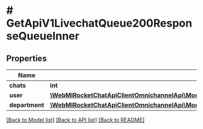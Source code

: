 # # GetApiV1LivechatQueue200ResponseQueueInner

## Properties

Name | Type | Description | Notes
------------ | ------------- | ------------- | -------------
**chats** | **int** |  | [optional]
**user** | [**\WebMIRocketChatApiClientOmnichannelApi\Model\GetApiV1LivechatQueue200ResponseQueueInnerUser**](GetApiV1LivechatQueue200ResponseQueueInnerUser.md) |  | [optional]
**department** | [**\WebMIRocketChatApiClientOmnichannelApi\Model\GetApiV1LivechatTransferHistoryRid200ResponseDataHistoryInnerNextDepartment**](GetApiV1LivechatTransferHistoryRid200ResponseDataHistoryInnerNextDepartment.md) |  | [optional]

[[Back to Model list]](../../README.md#models) [[Back to API list]](../../README.md#endpoints) [[Back to README]](../../README.md)
